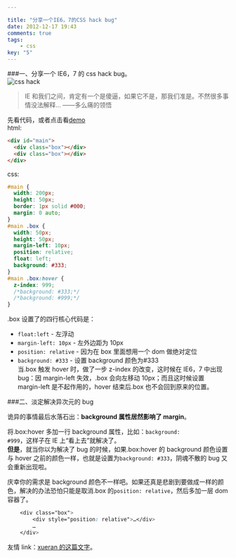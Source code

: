 ```yaml
---

title: "分享一个IE6，7的CSS hack bug"
date: 2012-12-17 19:43
comments: true
tags: 
	- css
key: "5"
---
```


###一、分享一个 IE6，7 的 css hack bug。  
![css hack](/assets/blogImg/css_hack.jpg)

> IE 和我们之间，肯定有一个是傻逼，如果它不是，那我们准是。不然很多事情没法解释… ——多么痛的领悟

<!-- more -->

先看代码，或者点击看[demo](/assets/demo/hack_demo.html)  
html:

```html
<div id="main">
  <div class="box"></div>
  <div class="box"></div>
</div>
```

css:

```css
#main {
  width: 200px;
  height: 50px;
  border: 1px solid #000;
  margin: 0 auto;
}
#main .box {
  width: 50px;
  height: 50px;
  margin-left: 10px;
  position: relative;
  float: left;
  background: #333;
}
#main .box:hover {
  z-index: 999;
  /*background: #333;*/
  /*background: #999;*/
}
```

.box 设置了的四行核心代码是：

- <code>float:left</code> - 左浮动
- <code>margin-left: 10px</code> - 左外边距为 10px
- <code>position: relative</code> - 因为在 box 里面想用一个 dom 做绝对定位
- <code>background: #333</code> - 设置 background 颜色为#333  
  当.box 触发 hover 时，做了一步 z-index 的改变，这时候在 IE6，7 中出现 bug：因 margin-left 失效，.box 会向左移动 10px；而且这时候设置 margin-left 是不起作用的，hover 结束后.box 也不会回到原来的位置。

###二、淡定解决异次元的 bug

诡异的事情最后水落石出：**background 属性居然影响了 margin**。

将.box:hover 多加一行 background 属性，比如：<code>background: #999</code>，这样子在 IE 上“看上去”就解决了。  
**但是**，就当你以为解决了 bug 的时候，如果.box:hover 的 background 颜色设置与 hover 之前的颜色一样，也就是设置为<code>background: #333</code>，阴魂不散的 bug 又会重新出现啦。

庆幸你的需求是 background 颜色不一样吧。如果还真是悲剧到要做成一样的颜色，解决的办法恐怕只能是取消.box 的<code>position: relative</code>，然后多加一层 dom 容器了。

```css
	<div class="box">
		<div style="position: relative">…</div>
		…
	</div>
```

友情 link：[xueran 的这篇文字](http://xueran.github.com/blog/2012/12/17/csstest-jiugongge/)。
